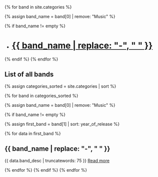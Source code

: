 {% for band in site.categories %}

<!--  -->

{% assign band_name = band[0] | remove: "Music" %}

<!-- remove filter leaves "" which is bad for slugify filter so I am checking for it -->

{% if band_name != empty %}

<ul>
  <li>
    <a
      href="{{ site.baseurl }}/{{ page.band_page_url }}/{{ band_name | slugify }}"
      ><h1>{{ band_name | replace: "-", " " }}</h1></a
    >
  </li>
</ul>
{% endif %}
<!--  -->
{% endfor %}

<h2>List of all bands</h2>

{% assign categories_sorted = site.categories | sort %}

<!--  -->

{% for band in categories_sorted %}

<!--  -->

{% assign band_name = band[0] | remove: "Music" %}

<!-- remove filter leaves "" which is bad for slugify filter so I am checking for it -->

{% if band_name != empty %}
<!--  -->

{% assign first_band = band[1] | sort: year_of_release %}
<!--  -->
{% for data in first_band  %}

<!--  -->
<div class="flex flex-col">
  <div class="bands-container">
    <div class="band-desc">
      <h2>{{ band_name | replace: "-", " " }}</h2>
      <p>
        {{ data.band_desc | truncatewords: 75 }}
        <a
          href="{{ site.baseurl }}/{{ page.band_page_url }}/{{ band_name | slugify }}"
          >Read more</a
        >
      </p>
    </div>
    <div class="band-photo"></div>
  </div>
</div>
<!--  -->
{% endfor %}
<!--  -->
{% endif %}
<!--  -->
{% endfor %}
